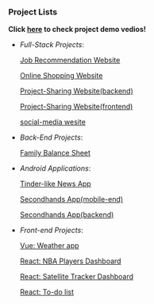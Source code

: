 ### Project Lists
<strong> Click <a href="https://rb.gy/rwm2gt">here</a> to check project demo vedios!</strong>

* _Full-Stack Projects_:

    <a href="https://github.com/liulian1004/Job-Recommendation-Full-Stack-service">Job Recommendation Website</a>

    <a href="https://github.com/liulian1004/spring-mvc-project">Online Shopping Website</a>
    
    <a href="https://github.com/liulian1004/spring-boot-project">Project-Sharing Website(backend)</a>
    
    <a href="https://github.com/liulian1004/project-outsoursing-website-frontend-part">Project-Sharing Website(frontend)</a>
    
    <a href ="https://github.com/liulian1004/social_media_app/tree/master"> social-media wesite </a>
        
* _Back-End Projects_:

    <a href="https://github.com/liulian1004/balanceSheet">Family Balance Sheet</a>
    
* _Android Applications_:
    
    <a href="https://github.com/liulian1004/News-Android-App">Tinder-like News App</a>
    
    <a href="https://github.com/liulian1004/Second-hands-Android-App-Frontend">Secondhands App(mobile-end)</a>
    
    <a href="https://github.com/liulian1004/Secondhands-app-backend-part">Secondhands App(backend)</a>
    
* _Front-end Projects_:

    <a href="https://github.com/liulian1004/Vue_Framework">Vue: Weather app</a>
    
    <a href="https://github.com/liulian1004/NBA-dashboard">React: NBA Players Dashboard</a>
    
    <a href="https://github.com/liulian1004/STARLINK">React: Satellite Tracker Dashboard</a>
    
    <a href="https://github.com/liulian1004/React-Demo">React: To-do list</a>

    
